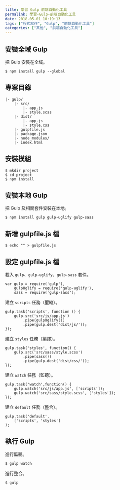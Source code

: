 ```yaml
---
title: 學習 Gulp 前端自動化工具
permalink: 學習-Gulp-前端自動化工具
date: 2018-05-01 10:19:13
tags: ["程式寫作", "Gulp", "前端自動化工具"]
categories: ["其他", "前端自動化工具"]
---
```


## 安裝全域 Gulp
把 Gulp 安裝在全域。
```
$ npm install gulp --global
```

## 專案目錄
```
|- gulp/
    |- src/
        |- app.js
        |- style.scss
    |- dist/
        |- app.js
        |- style.css
    |- gulpfile.js
    |- package.json
    |- node_modules/
    |- index.html
```

## 安裝模組
```
$ mkdir project
$ cd project
$ npm install
```

## 安裝本地 Gulp
把 Gulp 及相關套件安裝在本地。
```
$ npm install gulp gulp-uglify gulp-sass
```

## 新增 gulpfile.js 檔
```
$ echo "" > gulpfile.js
```

## 設定 gulpfile.js 檔
載入 `gulp`、`gulp-uglify`、`gulp-sass` 套件。
```JS
var gulp = require('gulp'),
    gulpUglify = require('gulp-uglify'),
    sass = require('gulp-sass');
```
建立 `scripts` 任務（壓縮）。
```JS
gulp.task('scripts', function () {
    gulp.src('src/js/app.js')
        .pipe(gulpUglify())
        .pipe(gulp.dest('dist/js/'));
});
```
建立 `styles` 任務（編譯）。
```JS
gulp.task('styles', function() {
    gulp.src('src/sass/style.scss')
        .pipe(sass())
        .pipe(gulp.dest('dist/css/'));
});
```
建立 `watch` 任務（監聽）。
```JS
gulp.task('watch',function() {
    gulp.watch('src/js/app.js', ['scripts']);
    gulp.watch('src/sass/style.scss', ['styles']);
});
```
建立 `default` 任務（整合）。
```JS
gulp.task('default', 
    ['scripts', 'styles']
);
```

## 執行 Gulp
進行監聽。
```
$ gulp watch
```
進行整合。
```
$ gulp
```
